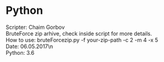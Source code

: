 # Python
Scripter: Chaim Gorbov <br>
BruteForce zip arhive, check inside script for more details. <br>
How to use: bruteForcezip.py -f your-zip-path -c 2 -m 4 -x 5 <br>
Date: 06.05.2017\n <br>
Python: 3.6 <br>

